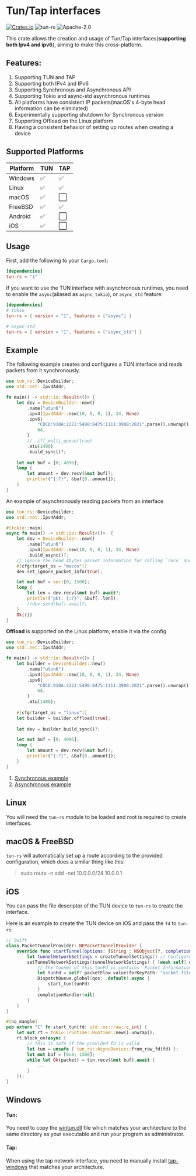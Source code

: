 Tun/Tap interfaces
==============
[![Crates.io](https://img.shields.io/crates/v/tun-rs.svg)](https://crates.io/crates/tun-rs)
![tun-rs](https://docs.rs/tun-rs/badge.svg)
![Apache-2.0](https://img.shields.io/github/license/xmh0511/tun-rs?style=flat)

This crate allows the creation and usage of Tun/Tap interfaces(**supporting both Ipv4 and ipv6**), aiming to make this
cross-platform.

## Features:

1. Supporting TUN and TAP
2. Supporting both IPv4 and IPv6
3. Supporting Synchronous and Asynchronous API
4. Supporting Tokio and async-std asynchronous runtimes
5. All platforms have consistent IP packets(macOS's 4-byte head information can be eliminated)
6. Experimentally supporting shutdown for Synchronous version
7. Supporting Offload on the Linux platform
8. Having a consistent behavior of setting up routes when creating a device

## Supported Platforms

| Platform | TUN | TAP |
|----------|-----|-----|
| Windows  | ✅   | ✅   |
| Linux    | ✅   | ✅   |
| macOS    | ✅   | ⬜   |
| FreeBSD  | ✅   | ✅   |
| Android  | ✅   | ⬜   |
| iOS      | ✅   | ⬜   |

Usage
-----
First, add the following to your `Cargo.toml`:

```toml
[dependencies]
tun-rs = "1"
```

If you want to use the TUN interface with asynchronous runtimes, you need to enable the `async`(aliased
as `async_tokio`), or `async_std` feature:

```toml
[dependencies]
# tokio
tun-rs = { version = "1", features = ["async"] }

# async-std
tun-rs = { version = "1", features = ["async_std"] }
```

Example
-------
The following example creates and configures a TUN interface and reads packets from it synchronously.

```rust
use tun_rs::DeviceBuilder;
use std::net::Ipv4Addr;

fn main() -> std::io::Result<()> {
    let dev = DeviceBuilder::new()
        .name("utun6")
        .ipv4(Ipv4Addr::new(10, 0, 0, 1), 24, None)
        .ipv6(
            "CDCD:910A:2222:5498:8475:1111:3900:2021".parse().unwrap(),
            64,
        )
        // .iff_multi_queue(true)
        .mtu(1400)
        .build_sync()?;
    
    let mut buf = [0; 4096];
    loop {
        let amount = dev.recv(&mut buf)?;
        println!("{:?}", &buf[0..amount]);
    }
}
```

An example of asynchronously reading packets from an interface

````rust
use tun_rs::DeviceBuilder;
use std::net::Ipv4Addr;

#[tokio::main]
async fn main() -> std::io::Result<()>  {
    let dev = DeviceBuilder::new()
        .name("utun6")
        .ipv4(Ipv4Addr::new(10, 0, 0, 1), 24, None)
        .build_async()?;
    // ignore the head 4bytes packet information for calling `recv` and `send` on macOS
    #[cfg(target_os = "macos")]
    dev.set_ignore_packet_info(true);

    let mut buf = vec![0; 1500];
    loop {
        let len = dev.recv(&mut buf).await?;
        println!("pkt: {:?}", &buf[..len]);
        //dev.send(buf).await?;
    }
    Ok(())
}
````

**Offload** is supported on the Linux platform, enable it via the config

````rust
use tun_rs::DeviceBuilder;
use std::net::Ipv4Addr;

fn main() -> std::io::Result<()> {
    let builder = DeviceBuilder::new()
        .name("utun6")
        .ipv4(Ipv4Addr::new(10, 0, 0, 1), 24, None)
        .ipv6(
            "CDCD:910A:2222:5498:8475:1111:3900:2021".parse().unwrap(),
            64,
        )
        .mtu(1400);
    
    #[cfg(target_os = "linux")]
    let builder = builder.offload(true);
    
    let dev = builder.build_sync()?;

    let mut buf = [0; 4096];
    loop {
        let amount = dev.recv(&mut buf)?;
        println!("{:?}", &buf[0..amount]);
    }
}
````

1. [Synchronous example](https://github.com/xmh0511/tun-rs/blob/main/examples/read-offload.rs)
2. [Asynchronous example](https://github.com/xmh0511/tun-rs/blob/main/examples/ping-tun-offload-tokio.rs)

Linux
-----
You will need the `tun-rs` module to be loaded and root is required to create
interfaces.

macOS & FreeBSD
-----
`tun-rs` will automatically set up a route according to the provided configuration, which does a similar thing like
this:
> sudo route -n add -net 10.0.0.0/24 10.0.0.1


iOS
----
You can pass the file descriptor of the TUN device to `tun-rs` to create the interface.

Here is an example to create the TUN device on iOS and pass the `fd` to `tun-rs`:

```swift
// Swift
class PacketTunnelProvider: NEPacketTunnelProvider {
    override func startTunnel(options: [String : NSObject]?, completionHandler: @escaping (Error?) -> Void) {
        let tunnelNetworkSettings = createTunnelSettings() // Configure TUN address, DNS, mtu, routing...
        setTunnelNetworkSettings(tunnelNetworkSettings) { [weak self] error in
            // The tunnel of this tunFd is contains `Packet Information` prifix.
            let tunFd = self?.packetFlow.value(forKeyPath: "socket.fileDescriptor") as! Int32
            DispatchQueue.global(qos: .default).async {
                start_tun(tunFd)
            }
            completionHandler(nil)
        }
    }
}
```

```rust
#[no_mangle]
pub extern "C" fn start_tun(fd: std::os::raw::c_int) {
    let mut rt = tokio::runtime::Runtime::new().unwrap();
    rt.block_on(async {
        // This is safe if the provided fd is valid
        let tun = unsafe { tun_rs::AsyncDevice::from_raw_fd(fd) };
        let mut buf = [0u8; 1500];
        while let Ok(packet) = tun.recv(&mut buf).await {
            ...
        }
    });
}
```

Windows
-----

#### Tun:

You need to copy the [wintun.dll](https://wintun.net/) file which matches your architecture to
the same directory as your executable and run your program as administrator.

#### Tap:

When using the tap network interface, you need to manually
install [tap-windows](https://build.openvpn.net/downloads/releases/) that matches your architecture.

